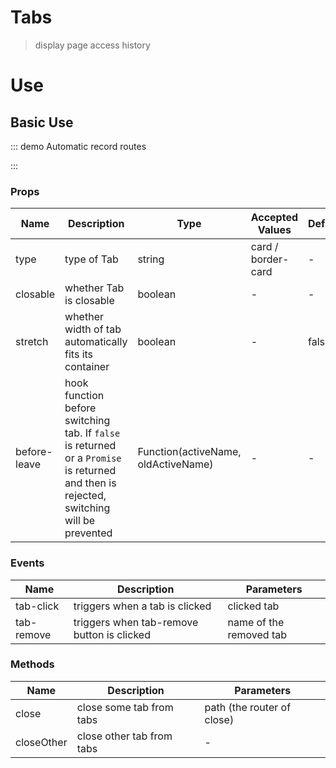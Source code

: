 # Tabs

> display page access history

# Use

## Basic Use

::: demo Automatic record routes

<template>
  <pro-tabs />
</template>

<script>
export default {}
</script>

:::

### Props

| Name         | Description                                                                                                                             | Type                                | Accepted Values    | Default |
| ------------ | --------------------------------------------------------------------------------------------------------------------------------------- | ----------------------------------- | ------------------ | ------- |
| type         | type of Tab                                                                                                                             | string                              | card / border-card | -       |
| closable     | whether Tab is closable                                                                                                                 | boolean                             | -                  | -       |
| stretch      | whether width of tab automatically fits its container                                                                                   | boolean                             | -                  | false   |
| before-leave | hook function before switching tab. If `false` is returned or a `Promise` is returned and then is rejected, switching will be prevented | Function(activeName, oldActiveName) | -                  | -       |

### Events

| Name       | Description                                | Parameters              |
| ---------- | ------------------------------------------ | ----------------------- |
| tab-click  | triggers when a tab is clicked             | clicked tab             |
| tab-remove | triggers when tab-remove button is clicked | name of the removed tab |

### Methods

| Name       | Description               | Parameters                 |
| ---------- | ------------------------- | -------------------------- |
| close      | close some tab from tabs  | path (the router of close) |
| closeOther | close other tab from tabs | -                          |
